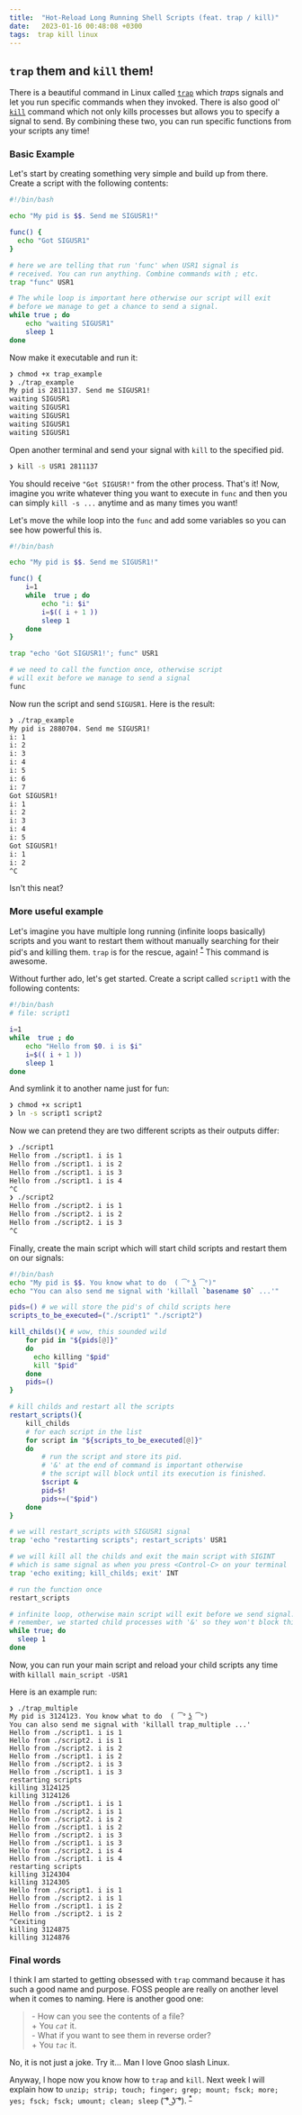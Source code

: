 ```yaml
---
title:  "Hot-Reload Long Running Shell Scripts (feat. trap / kill)"
date:   2023-01-16 00:48:08 +0300
tags:  trap kill linux
---
```


## `trap` them and `kill` them!

There is a beautiful command in Linux called [`trap`](https://man7.org/linux/man-pages/man1/trap.1p.html) which *trap*s signals and let you run specific commands when they invoked. There is also good ol' [`kill`](https://man7.org/linux/man-pages/man1/kill.1.html) command which not only kills processes but allows you to specify a signal to send. By combining these two, you can run specific functions from your scripts any time!


### Basic Example
Let's start by creating something very simple and build up from there. Create a script with the following contents:

```bash
#!/bin/bash

echo "My pid is $$. Send me SIGUSR1!"

func() {
  echo "Got SIGUSR1"
}

# here we are telling that run 'func' when USR1 signal is
# received. You can run anything. Combine commands with ; etc.
trap "func" USR1

# The while loop is important here otherwise our script will exit
# before we manage to get a chance to send a signal.
while true ; do
    echo "waiting SIGUSR1"
    sleep 1
done
```
Now make it executable and run it:
```bash
❯ chmod +x trap_example
❯ ./trap_example
My pid is 2811137. Send me SIGUSR1!
waiting SIGUSR1
waiting SIGUSR1
waiting SIGUSR1
waiting SIGUSR1
waiting SIGUSR1
```

Open another terminal and send your signal with `kill` to the specified pid.
```bash
❯ kill -s USR1 2811137
```

You should receive `"Got SIGUSR!"` from the other process. That's it! Now, imagine you write whatever thing you want to execute in `func` and then you can simply `kill -s ...` anytime and as many times you want!

Let's move the while loop into the `func` and add some variables so you can see how powerful this is.
```bash
#!/bin/bash

echo "My pid is $$. Send me SIGUSR1!"

func() {
    i=1
    while  true ; do
        echo "i: $i"
        i=$(( i + 1 ))
        sleep 1
    done
}

trap "echo 'Got SIGUSR1!'; func" USR1

# we need to call the function once, otherwise script
# will exit before we manage to send a signal
func

```

Now run the script and send `SIGUSR1`. Here is the result:
```bash
❯ ./trap_example
My pid is 2880704. Send me SIGUSR1!
i: 1
i: 2
i: 3
i: 4
i: 5
i: 6
i: 7
Got SIGUSR1!
i: 1
i: 2
i: 3
i: 4
i: 5
Got SIGUSR1!
i: 1
i: 2
^C
```

Isn't this neat?

### More useful example

Let's imagine you have multiple long running (infinite loops basically) scripts and you want to restart them without manually searching for their pid's and killing them. `trap` is for the rescue, again! <sup>[*](## "Yeah, I know you can run a systemd service if you want but I think it is an overkill for this situation. Plus, I don't like dealing with them.")</sup> This command is awesome.

Without further ado, let's get started. Create a script called `script1` with the following contents:

```bash
#!/bin/bash
# file: script1

i=1
while  true ; do
    echo "Hello from $0. i is $i"
    i=$(( i + 1 ))
    sleep 1
done
```

And symlink it to another name just for fun:
```bash
❯ chmod +x script1
❯ ln -s script1 script2
```

Now we can pretend they are two different scripts as their outputs differ:
```bash
❯ ./script1
Hello from ./script1. i is 1
Hello from ./script1. i is 2
Hello from ./script1. i is 3
Hello from ./script1. i is 4
^C
❯ ./script2
Hello from ./script2. i is 1
Hello from ./script2. i is 2
Hello from ./script2. i is 3
^C
```

Finally, create the main script which will start child scripts and restart them on our signals:

```bash
#!/bin/bash
echo "My pid is $$. You know what to do  ( ͡° ͜ʖ ͡°)"
echo "You can also send me signal with 'killall `basename $0` ...'"

pids=() # we will store the pid's of child scripts here
scripts_to_be_executed=("./script1" "./script2")

kill_childs(){ # wow, this sounded wild
    for pid in "${pids[@]}"
    do
      echo killing "$pid"
      kill "$pid"
    done
    pids=()
}

# kill childs and restart all the scripts
restart_scripts(){
    kill_childs
    # for each script in the list
    for script in "${scripts_to_be_executed[@]}"
    do
        # run the script and store its pid.
        # '&' at the end of command is important otherwise
        # the script will block until its execution is finished.
        $script &
        pid=$!
        pids+=("$pid")
    done
}

# we will restart_scripts with SIGUSR1 signal
trap 'echo "restarting scripts"; restart_scripts' USR1

# we will kill all the childs and exit the main script with SIGINT
# which is same signal as when you press <Control-C> on your terminal
trap 'echo exiting; kill_childs; exit' INT

# run the function once
restart_scripts

# infinite loop, otherwise main script will exit before we send signal.
# remember, we started child processes with '&' so they won't block this script
while true; do
  sleep 1
done
```

Now, you can run your main script and reload your child scripts any time with `killall main_script -USR1`

Here is an example run:
```
❯ ./trap_multiple
My pid is 3124123. You know what to do  ( ͡° ͜ʖ ͡°)
You can also send me signal with 'killall trap_multiple ...'
Hello from ./script1. i is 1
Hello from ./script2. i is 1
Hello from ./script2. i is 2
Hello from ./script1. i is 2
Hello from ./script2. i is 3
Hello from ./script1. i is 3
restarting scripts
killing 3124125
killing 3124126
Hello from ./script1. i is 1
Hello from ./script2. i is 1
Hello from ./script2. i is 2
Hello from ./script1. i is 2
Hello from ./script2. i is 3
Hello from ./script1. i is 3
Hello from ./script2. i is 4
Hello from ./script1. i is 4
restarting scripts
killing 3124304
killing 3124305
Hello from ./script1. i is 1
Hello from ./script2. i is 1
Hello from ./script1. i is 2
Hello from ./script2. i is 2
^Cexiting
killing 3124875
killing 3124876
```


### Final words
I think I am started to getting obsessed with `trap` command because it has such a good name and purpose. FOSS people are really on another level when it comes to naming. Here is another good one:

> \- How can you see the contents of a file?  <br>
\+ You *`cat`* it.  <br>
\- What if you want to see them in reverse order?  <br>
\+ You *`tac`* it.  <br>

No, it is not just a joke. Try it... Man I love Gnoo slash Linux.

Anyway, I hope now you know how to `trap` and `kill`. Next week I will explain how to `unzip; strip; touch; finger; grep; mount; fsck; more; yes; fsck; fsck; umount; clean; sleep` <nobr>( ͡° ͜ʖ ͡°)</nobr>. <sup>[*](## "jk :D")</sup>
